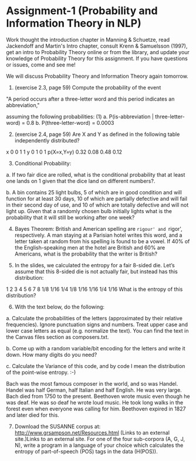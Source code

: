 # Assignment-1 (Probability and Information Theory in NLP)

Work thought the introduction chapter in Manning & Schuetze, read Jackendoff and Martin's Intro chapter, consult Krenn & Samuelsson (1997), get an intro to Probability Theory online or from the library, and update your knowledge of Probability Theory for this assignment. If you have questions or issues, come and see me!

We will discuss Probability Theory and Information Theory again tomorrow.

 

1. (exercise 2.3, page 59) Compute the probability of the event

"A period occurs after a three-letter word and this period indicates an abbreviation,"

assuming the following probabilities:
(1)   a.   P(is-abbreviation | three-letter-word) = 0.8
        b.   P(three-letter-word) = 0.0003

 

2. (exercise 2.4, page 59) Are X and Y as defined in the following table independently distributed?

x	0	0	1	1
y	0	1	0	1
p(X=x,Y=y)	0.32	0.08	0.48	0.12
 

3. Conditional Probability:

a. If two fair dice are rolled, what is the conditional probability that at least one lands on 1 given that the dice land on different numbers?.

b. A bin contains 25 light bulbs, 5 of which are in good condition and will function for at least 30 days, 10 of which are partially defective and will fail in their second day of use, and 10 of which are totally defective and will not light up. Given that a randomly chosen bulb initially lights what is the probability that it will still be working after one week?

 

4. Bayes Theorem:
British and American spelling are `rigour' and `rigor', respectively. A man staying at a Parisian hotel writes this word, and a letter taken at random from his spelling is found to be a vowel. If 40% of the English-speaking men at the hotel are British and 60% are Americans, what is the probability that the writer is British?

 

5. In the slides, we calculated the entropy for a fair 8-sided die. Let’s assume that this 8-sided die is not actually fair, but instead has this distribution:

1	2	3	4	5	6	7	8
1/8	1/16	1/4	1/8	1/16	1/16	1/4	1/16
What is the entropy of this distribution?

 

6. With the text below, do the following:

a. Calculate the probabilities of the letters (approximated by their relative frequencies). Ignore punctuation signs and numbers. Treat upper case and lower case letters as equal (e.g. normalize the text). You can find the text in the Canvas files section as composers.txt.

b. Come up with a random variable/bit encoding for the letters and write it down. How many digits do you need?

c. Calculate the Variance of this code, and by code I mean the distribution of the point-wise entropy. :-)

Bach was the most famous composer in the world, and so was Handel. Handel was half German, half Italian and half English. He was very large. Bach died from 1750 to the present. Beethoven wrote music even though he was deaf. He was so deaf he wrote loud music. He took long walks in the forest even when everyone was calling for him. Beethoven expired in 1827 and later died for this.

 

7. Download the SUSANNE corpus at:
http://www.grsampson.net/Resources.html (Links to an external site.)Links to an external site.
For one of the four sub-corpora (A, G, J, N), write a program in a language of your choice which calculates the entropy of part-of-speech (POS) tags in the data (H(POS)).